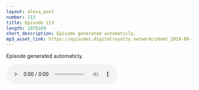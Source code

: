 ```yaml
---
layout: alexa_post
number: 213
title: Episode 213
length: 1078169
short_description: Episode generated automaticly.
mp3_asset_link: https://episodes.digitalroyalty.network/zdnet_2018-09-12_01-00-04.mp3
---
```


Episode generated automaticly.

<audio controls>
    <source src="{{ page.mp3_asset_link }}" type="audio/mpeg">
</audio>